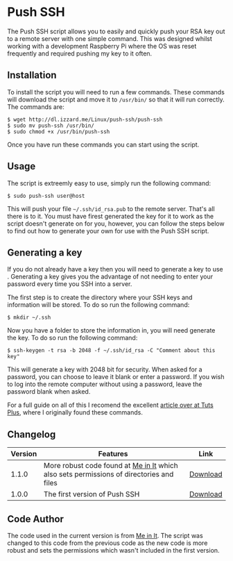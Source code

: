 Push SSH
========

The Push SSH script allows you to easily and quickly push your RSA key out to a remote server with one simple command. This was designed whilst working with a development Raspberry Pi where the OS was reset frequently and required pushing my key to it often.

Installation
------

To install the script you will need to run a few commands. These commands will download the script and move it to `/usr/bin/` so that it will run correctly. The commands are:

    $ wget http://dl.izzard.me/Linux/push-ssh/push-ssh
    $ sudo mv push-ssh /usr/bin/
    $ sudo chmod +x /usr/bin/push-ssh

Once you have run these commands you can start using the script.

Usage
------

The script is extreemly easy to use, simply run the following command:

```$ sudo push-ssh user@host```

This will push your file `~/.ssh/id_rsa.pub` to the remote server. That's all there is to it. You must have firest generated the key for it to work as the script doesn't generate on for you, however, you can follow the steps below to find out how to generate your own for use with the Push SSH script.

Generating a key
------

If you do not already have a key then you will need to generate a key to use . Generating a key gives you the advantage of not needing to enter your password every time you SSH into a server.

The first step is to create the directory where your SSH keys and information will be stored. To do so run the following command:

```$ mkdir ~/.ssh```

Now you have a folder to store the information in, you will need generate the key. To do so run the following command:

```$ ssh-keygen -t rsa -b 2048 -f ~/.ssh/id_rsa -C "Comment about this key"```

This will generate a key with 2048 bit for security. When asked for a password, you can choose to leave it blank or enter a password. If you wish to log into the remote computer without using a password, leave the password blank when asked.

For a full guide on all of this I recomend the excellent [article over at Tuts Plus](http://code.tutsplus.com/tutorials/ssh-what-and-how--net-25138), where I originally found these commands.

Changelog
------

Version | Features | Link
--- | --- | ---
1.1.0 | More robust code found at [Me in It](http://meinit.nl/distribute-ssh-keys-easily) which also sets permissions of directories and files | [Download](http://dl.izzard.me/Linux/push-ssh/push-ssh)
1.0.0 | The first version of Push SSH | [Download](http://dl.izzard.me/Linux/push-ssh/archive/1.0.0)

Code Author
------
The code used in the current version is from [Me in It](http://meinit.nl/distribute-ssh-keys-easily). The script was changed to this code from the previous code as the new code is more robust and sets the permissions which wasn't included in the first version.
